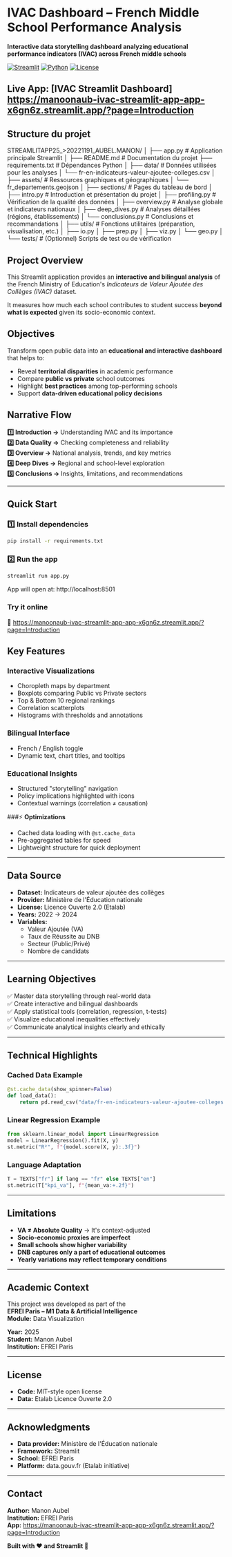 # IVAC Dashboard – French Middle School Performance Analysis

**Interactive data storytelling dashboard analyzing educational performance indicators (IVAC) across French middle schools**

[![Streamlit](https://img.shields.io/badge/Built%20with-Streamlit-FF4B4B?logo=streamlit)](https://streamlit.io)
[![Python](https://img.shields.io/badge/Python-3.10%2B-blue?logo=python)](https://www.python.org)
[![License](https://img.shields.io/badge/License-Etalab%202.0-green)](https://www.etalab.gouv.fr/licence-ouverte-open-licence)

 **Live App:** [IVAC Streamlit Dashboard] https://manoonaub-ivac-streamlit-app-app-x6gn6z.streamlit.app/?page=Introduction
---


## Structure du projet

STREAMLITAPP25_>20221191_AUBEL.MANON/
│
├── app.py                       # Application principale Streamlit
│
├── README.md                    # Documentation du projet
├── requirements.txt             # Dépendances Python
│
├── data/                        # Données utilisées pour les analyses
│   └── fr-en-indicateurs-valeur-ajoutee-colleges.csv
│
├── assets/                      # Ressources graphiques et géographiques
│   └── fr_departements.geojson
│
├── sections/                    # Pages du tableau de bord
│   ├── intro.py                 # Introduction et présentation du projet
│   ├── profiling.py             # Vérification de la qualité des données
│   ├── overview.py              # Analyse globale et indicateurs nationaux
│   ├── deep_dives.py            # Analyses détaillées (régions, établissements)
│   └── conclusions.py           # Conclusions et recommandations
│
├── utils/                       # Fonctions utilitaires (préparation, visualisation, etc.)
│   ├── io.py
│   ├── prep.py
│   ├── viz.py
│   └── geo.py
│
└── tests/                       # (Optionnel) Scripts de test ou de vérification

##  **Project Overview**

This Streamlit application provides an **interactive and bilingual analysis** of the French Ministry of Education's *Indicateurs de Valeur Ajoutée des Collèges (IVAC)* dataset.

It measures how much each school contributes to student success **beyond what is expected** given its socio-economic context.

##  **Objectives**

Transform open public data into an **educational and interactive dashboard** that helps to:

- Reveal **territorial disparities** in academic performance  
- Compare **public vs private** school outcomes  
- Highlight **best practices** among top-performing schools  
- Support **data-driven educational policy decisions**


##  **Narrative Flow**

**1️⃣ Introduction →** Understanding IVAC and its importance  
**2️⃣ Data Quality →** Checking completeness and reliability  
**3️⃣ Overview →** National analysis, trends, and key metrics  
**4️⃣ Deep Dives →** Regional and school-level exploration  
**5️⃣ Conclusions →** Insights, limitations, and recommendations  

---

## **Quick Start**

### 1️⃣ **Install dependencies**

```bash
pip install -r requirements.txt
```

### 2️⃣ **Run the app**

```bash
streamlit run app.py
```

App will open at:
http://localhost:8501

### **Try it online**

🔗 https://manoonaub-ivac-streamlit-app-app-x6gn6z.streamlit.app/?page=Introduction


##  **Key Features**

###  **Interactive Visualizations**
- Choropleth maps by department
- Boxplots comparing Public vs Private sectors
- Top & Bottom 10 regional rankings
- Correlation scatterplots
- Histograms with thresholds and annotations

###  **Bilingual Interface**
-  French /  English toggle
- Dynamic text, chart titles, and tooltips

### **Educational Insights**
- Structured "storytelling" navigation
- Policy implications highlighted with icons
- Contextual warnings (correlation ≠ causation)

###⚡ **Optimizations**
- Cached data loading with `@st.cache_data`
- Pre-aggregated tables for speed
- Lightweight structure for quick deployment

---

##  **Data Source**

- **Dataset:** Indicateurs de valeur ajoutée des collèges
- **Provider:** Ministère de l'Éducation nationale
- **License:** Licence Ouverte 2.0 (Etalab)
- **Years:** 2022 → 2024
- **Variables:**
  - Valeur Ajoutée (VA)
  - Taux de Réussite au DNB
  - Secteur (Public/Privé)
  - Nombre de candidats

---

##  **Learning Objectives**

✅ Master data storytelling through real-world data  
✅ Create interactive and bilingual dashboards  
✅ Apply statistical tools (correlation, regression, t-tests)  
✅ Visualize educational inequalities effectively  
✅ Communicate analytical insights clearly and ethically  


---

##  **Technical Highlights**

### **Cached Data Example**
```python
@st.cache_data(show_spinner=False)
def load_data():
    return pd.read_csv("data/fr-en-indicateurs-valeur-ajoutee-colleges.csv")
```

### **Linear Regression Example**
```python
from sklearn.linear_model import LinearRegression
model = LinearRegression().fit(X, y)
st.metric("R²", f"{model.score(X, y):.3f}")
```

### **Language Adaptation**
```python
T = TEXTS["fr"] if lang == "fr" else TEXTS["en"]
st.metric(T["kpi_va"], f"{mean_va:+.2f}")
```

---

##  **Limitations**

- **VA ≠ Absolute Quality** → It's context-adjusted
- **Socio-economic proxies are imperfect**
- **Small schools show higher variability**
- **DNB captures only a part of educational outcomes**
- **Yearly variations may reflect temporary conditions**

---

##  **Academic Context**

This project was developed as part of the  
**EFREI Paris – M1 Data & Artificial Intelligence**  
**Module:** Data Visualization 

**Year:** 2025  
**Student:** Manon Aubel  
**Institution:** EFREI Paris  

---

##  **License**

- **Code:** MIT-style open license
- **Data:** Etalab Licence Ouverte 2.0

---

##  **Acknowledgments**

- **Data provider:** Ministère de l'Éducation nationale
- **Framework:** Streamlit
- **School:** EFREI Paris
- **Platform:** data.gouv.fr (Etalab initiative)

---

##  **Contact**

**Author:** Manon Aubel  
**Institution:** EFREI Paris  
**App:** https://manoonaub-ivac-streamlit-app-app-x6gn6z.streamlit.app/?page=Introduction



**Built with ❤️ and Streamlit 🎈**
